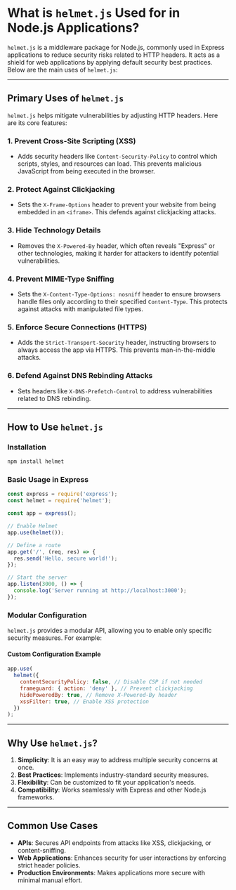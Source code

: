 # What is `helmet.js` Used for in Node.js Applications?

`helmet.js` is a middleware package for Node.js, commonly used in Express applications to reduce security risks related to HTTP headers. It acts as a shield for web applications by applying default security best practices. Below are the main uses of `helmet.js`:

---

## Primary Uses of `helmet.js`

`helmet.js` helps mitigate vulnerabilities by adjusting HTTP headers. Here are its core features:

### 1. Prevent Cross-Site Scripting (XSS)
   - Adds security headers like `Content-Security-Policy` to control which scripts, styles, and resources can load. This prevents malicious JavaScript from being executed in the browser.

### 2. Protect Against Clickjacking
   - Sets the `X-Frame-Options` header to prevent your website from being embedded in an `<iframe>`. This defends against clickjacking attacks.

### 3. Hide Technology Details
   - Removes the `X-Powered-By` header, which often reveals "Express" or other technologies, making it harder for attackers to identify potential vulnerabilities.

### 4. Prevent MIME-Type Sniffing
   - Sets the `X-Content-Type-Options: nosniff` header to ensure browsers handle files only according to their specified `Content-Type`. This protects against attacks with manipulated file types.

### 5. Enforce Secure Connections (HTTPS)
   - Adds the `Strict-Transport-Security` header, instructing browsers to always access the app via HTTPS. This prevents man-in-the-middle attacks.

### 6. Defend Against DNS Rebinding Attacks
   - Sets headers like `X-DNS-Prefetch-Control` to address vulnerabilities related to DNS rebinding.

---

## How to Use `helmet.js`

### Installation
```bash
npm install helmet
```

### Basic Usage in Express
```javascript
const express = require('express');
const helmet = require('helmet');

const app = express();

// Enable Helmet
app.use(helmet());

// Define a route
app.get('/', (req, res) => {
  res.send('Hello, secure world!');
});

// Start the server
app.listen(3000, () => {
  console.log('Server running at http://localhost:3000');
});
```

### Modular Configuration

`helmet.js` provides a modular API, allowing you to enable only specific security measures. For example:

#### Custom Configuration Example
```javascript
app.use(
  helmet({
    contentSecurityPolicy: false, // Disable CSP if not needed
    frameguard: { action: 'deny' }, // Prevent clickjacking
    hidePoweredBy: true, // Remove X-Powered-By header
    xssFilter: true, // Enable XSS protection
  })
);
```

---

## Why Use `helmet.js`?

1. **Simplicity**: It is an easy way to address multiple security concerns at once.
2. **Best Practices**: Implements industry-standard security measures.
3. **Flexibility**: Can be customized to fit your application's needs.
4. **Compatibility**: Works seamlessly with Express and other Node.js frameworks.

---

## Common Use Cases

- **APIs**: Secures API endpoints from attacks like XSS, clickjacking, or content-sniffing.
- **Web Applications**: Enhances security for user interactions by enforcing strict header policies.
- **Production Environments**: Makes applications more secure with minimal manual effort.